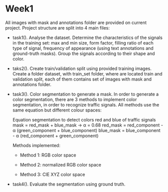 # Week1

All images with mask and annotations folder are provided on current project. Project structure are split into 4 main files:

  - task1(). Analyse the dataset. Determine the characteristics of the signals in the training set: max and min size, form factor, filling ratio of each type of signal, frequency of appearance (using text annotations and ground-truth masks).         Group the signals according to their shape and color.
   
  - taks2(). Create train/validation split using provided training images. Create a folder dataset, with train_set folder,         where are located train and validation split, each of them contains set of images with mask and annotations folder.  
  
  - task3(). Color segmentation to generate a mask. In order to generate a color segmentation, there are 3 methods to implement     color segmentation, in order to recognize traffic signals. All methods use the same equation but different colour spaces:
  
    Equation segmentation to detect colors red and blue of traffic signals
	  mask =  red_mask + blue_mask  → α = 0.68
    red_mask = red_component - α (green_component + blue_component)
    blue_mask = blue_component - α (red_component + green_component)

    Methods implemented:

      - Method 1: RGB color space
      
      - Method 2: normalized RGB color space
      
      - Method 3: CIE XYZ color space
  
  - task4(). Evaluate the segmentation using ground truth.
  
